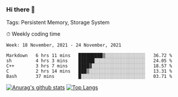### Hi there 👋

Tags: Persistent Memory, Storage System

<!--

[![Anurag's github stats](https://github-readme-stats.vercel.app/api?username=wwyf)](https://github.com/anuraghazra/github-readme-stats)

[![Anurag's github stats](https://github-readme-stats.vercel.app/api?username=wwyf&count_private=true)](https://github.com/anuraghazra/github-readme-stats)


[![Top Langs](https://github-readme-stats.vercel.app/api/top-langs/?username=wwyf&count_private=true&&hide=jupyter%20notebook,html)](https://github.com/anuraghazra/github-readme-stats)



-->


⏱ Weekly coding time

<!--START_SECTION:waka-->
```text
Week: 18 November, 2021 - 24 November, 2021

Markdown   6 hrs 11 mins   █████████▒░░░░░░░░░░░░░░░   36.72 % 
sh         4 hrs 3 mins    ██████░░░░░░░░░░░░░░░░░░░   24.05 % 
C++        3 hrs 7 mins    ████▓░░░░░░░░░░░░░░░░░░░░   18.57 % 
C          2 hrs 14 mins   ███▒░░░░░░░░░░░░░░░░░░░░░   13.31 % 
Bash       37 mins         █░░░░░░░░░░░░░░░░░░░░░░░░   03.71 % 
```
<!--END_SECTION:waka-->



[![Anurag's github stats](https://github-readme-stats.vercel.app/api?username=wwyf&count_private=true&show_icons=true&hide_border=true)](https://github.com/anuraghazra/github-readme-stats) [![Top Langs](https://github-readme-stats.vercel.app/api/top-langs/?username=wwyf&count_private=true&hide=jupyter%20notebook,html,OpenEdge%20ABL&langs_count=10&layout=compact&hide_border=true)](https://github.com/anuraghazra/github-readme-stats)

<!--

[![willianrod's wakatime stats](https://github-readme-stats.vercel.app/api/wakatime?username=wwyf)](https://github.com/anuraghazra/github-readme-stats)


-->
